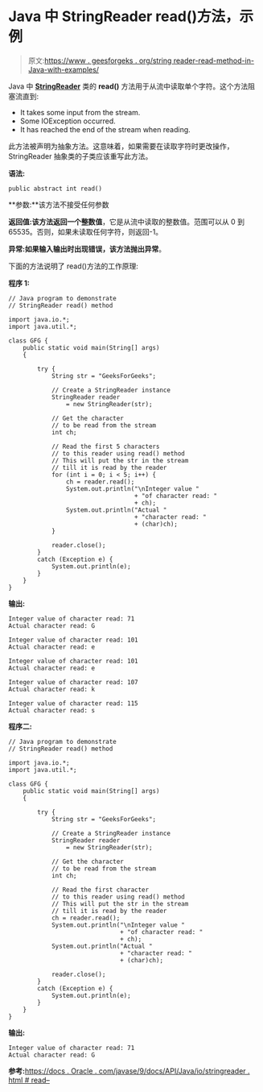 # Java 中 StringReader read()方法，示例

> 原文:[https://www . geesforgeks . org/string reader-read-method-in-Java-with-examples/](https://www.geeksforgeeks.org/stringreader-read-method-in-java-with-examples/)

Java 中 **[StringReader](https://www.geeksforgeeks.org/java-io-stringreader-class-java/)** 类的 **read()** 方法用于从流中读取单个字符。这个方法阻塞流直到:

*   It takes some input from the stream.
*   Some IOException occurred.
*   It has reached the end of the stream when reading.

此方法被声明为抽象方法。这意味着，如果需要在读取字符时更改操作，StringReader 抽象类的子类应该重写此方法。

**语法:**

```
public abstract int read()
```

**参数:**该方法不接受任何参数

**返回值:**该方法返回一个**整数值**，它是从流中读取的整数值。范围可以从 0 到 65535。否则，如果未读取任何字符，则返回-1。

**异常:**如果输入输出时出现错误，该方法抛出**异常**。

下面的方法说明了 read()方法的工作原理:

**程序 1:**

```
// Java program to demonstrate
// StringReader read() method

import java.io.*;
import java.util.*;

class GFG {
    public static void main(String[] args)
    {

        try {
            String str = "GeeksForGeeks";

            // Create a StringReader instance
            StringReader reader
                = new StringReader(str);

            // Get the character
            // to be read from the stream
            int ch;

            // Read the first 5 characters
            // to this reader using read() method
            // This will put the str in the stream
            // till it is read by the reader
            for (int i = 0; i < 5; i++) {
                ch = reader.read();
                System.out.println("\nInteger value "
                                   + "of character read: "
                                   + ch);
                System.out.println("Actual "
                                   + "character read: "
                                   + (char)ch);
            }

            reader.close();
        }
        catch (Exception e) {
            System.out.println(e);
        }
    }
}
```

**输出:**

```
Integer value of character read: 71
Actual character read: G

Integer value of character read: 101
Actual character read: e

Integer value of character read: 101
Actual character read: e

Integer value of character read: 107
Actual character read: k

Integer value of character read: 115
Actual character read: s

```

**程序二:**

```
// Java program to demonstrate
// StringReader read() method

import java.io.*;
import java.util.*;

class GFG {
    public static void main(String[] args)
    {

        try {
            String str = "GeeksForGeeks";

            // Create a StringReader instance
            StringReader reader
                = new StringReader(str);

            // Get the character
            // to be read from the stream
            int ch;

            // Read the first character
            // to this reader using read() method
            // This will put the str in the stream
            // till it is read by the reader
            ch = reader.read();
            System.out.println("\nInteger value "
                               + "of character read: "
                               + ch);
            System.out.println("Actual "
                               + "character read: "
                               + (char)ch);

            reader.close();
        }
        catch (Exception e) {
            System.out.println(e);
        }
    }
}
```

**输出:**

```
Integer value of character read: 71
Actual character read: G

```

**参考:**[https://docs . Oracle . com/javase/9/docs/API/Java/io/stringreader . html # read–](https://docs.oracle.com/javase/9/docs/api/java/io/StringReader.html#read--)
